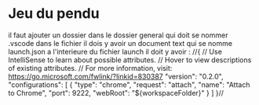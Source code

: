 # Jeu du pendu <!-- omit in toc -->
il faut ajouter un dossier dans le dossier general qui doit se nommer .vscode
dans le fichier il dois y avoir un document text qui se nomme 
launch.json a l'interieure du fichier launch il doit y avoir :
//{
    // Use IntelliSense to learn about possible attributes.
    // Hover to view descriptions of existing attributes.
    // For more information, visit: https://go.microsoft.com/fwlink/?linkid=830387
    "version": "0.2.0",
    "configurations": [
        {
            "type": "chrome",
            "request": "attach",
            "name": "Attach to Chrome",
            "port": 9222,
            "webRoot": "${workspaceFolder}"
        }
    ]
}//
